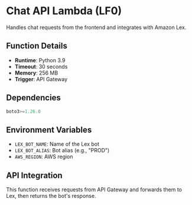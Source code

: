 # Chat API Lambda (LF0)

Handles chat requests from the frontend and integrates with Amazon Lex.

## Function Details

- **Runtime**: Python 3.9
- **Timeout**: 30 seconds
- **Memory**: 256 MB
- **Trigger**: API Gateway

## Dependencies

```python
boto3>=1.26.0
```

## Environment Variables

- `LEX_BOT_NAME`: Name of the Lex bot
- `LEX_BOT_ALIAS`: Bot alias (e.g., "PROD")
- `AWS_REGION`: AWS region

## API Integration

This function receives requests from API Gateway and forwards them to Lex, then returns the bot's response.

